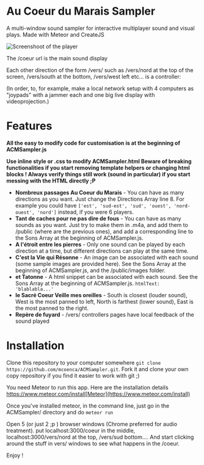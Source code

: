 # Au Coeur du Marais Sampler
A multi-window sound sampler for interactive multiplayer sound and visual plays.
Made with Meteor and CreateJS

![Screenshoot of the player](http://i.imgur.com/zT86gSv.png)

The /coeur url is the main sound display

Each other direction of the form /vers/<direction> such as /vers/nord at the top of the screen, /vers/south at the bottom, /vers/west left etc... is a controller:

(In order, to, for example, make a local network setup with 4 computers as "joypads" with a jammer each and one big live display with videoprojection.)


# Features
__All the easy to modify code for customisation is at the beginning of ACMSampler.js__

__Use inline style or .css to modify ACMSampler.html Beware of breaking functionalities if you start removing template helpers or changing html blocks ! Always verify things still work (sound in particular) if you start messing with the HTML directly ;P__

* __Nombreux passages Au Coeur du Marais__ - You can have as many directions as you want. Just change the Directions Array line 8. For example you could have `['est', 'sud-est', 'sud', 'ouest', 'nord-ouest', 'nord']` instead, if you were 6 players.
* __Tant de caches pour ne pas dire de fous__ - You can have as many sounds as you want. Just try to make them in .m4a, and add them to /public (where are the previous ones), and add a corresponding line to the Sons Array at the beginning of ACMSampler.js.
* __A l'étroit entre les pierres__ - Only one sound can be played by each direction at a time, but different directions can play at the same time.
* __C'est la Vie qui Résonne__ - An image can be associated with each sound (some sample images are provided here). See the Sons Array at the beginning of ACMSampler.js, and the /public/images folder.
* __et Tatonne__ - A html snippet can be associated with each sound. See the Sons Array at the beginning of ACMSampler.js. `htmlText: 'blablabla...'` 
* __le Sacré Coeur Veille mes oreilles__ - South is closest (louder sound), West is the most panned to left, North is farthest (lower sound), East is the most panned to the right.
* __Repère de fuyard__ - /vers/<direction> controllers pages have local feedback of the sound played

# Installation
Clone this repository to your computer somewhere `git clone https://github.com/mcoenca/ACMSampler.git`.
Fork it and clone your own copy repository if you find it easier to work with git ;)

You need Meteor to run this app. Here are the installation details https://www.meteor.com/install[Meteor](https://www.meteor.com/install)

Once you've installed meteor, in the command line, just go in the ACMSampler/ directory and do `meteor run`

Open 5 (or just 2 ;p ) browser windows (Chrome preferred for audio treatment). put localhost:3000/coeur in the middle, localhost:3000/vers/nord at the top, /vers/sud bottom.... 
And start clicking around the stuff in vers/ windows to see what happens in the /coeur.

Enjoy !


